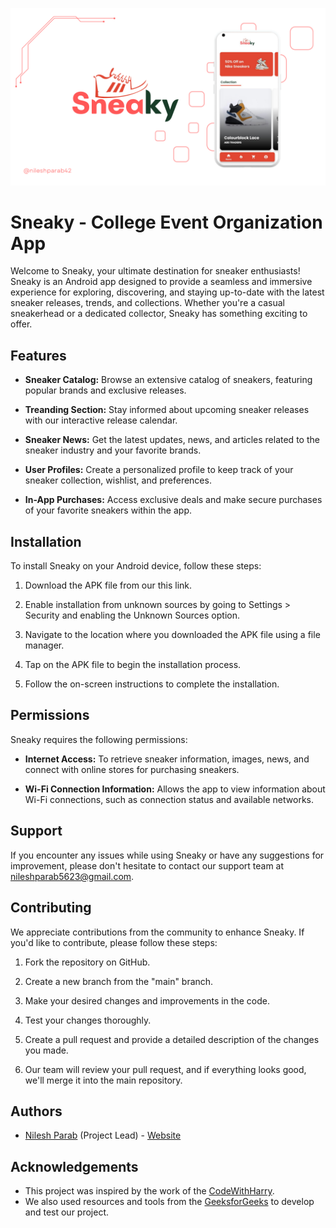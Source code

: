 ![Cover image](https://github.com/nileshparab42/Sneaky/blob/master/assets/Sneaky.png)

# Sneaky - College Event Organization App

Welcome to Sneaky, your ultimate destination for sneaker enthusiasts! Sneaky is an Android app designed to provide a seamless and immersive experience for exploring, discovering, and staying up-to-date with the latest sneaker releases, trends, and collections. Whether you're a casual sneakerhead or a dedicated collector, Sneaky has something exciting to offer.

## Features

- **Sneaker Catalog:** Browse an extensive catalog of sneakers, featuring popular brands and exclusive releases.

- **Treanding Section:** Stay informed about upcoming sneaker releases with our interactive release calendar.

- **Sneaker News:** Get the latest updates, news, and articles related to the sneaker industry and your favorite brands.

- **User Profiles:** Create a personalized profile to keep track of your sneaker collection, wishlist, and preferences.

- **In-App Purchases:** Access exclusive deals and make secure purchases of your favorite sneakers within the app.

## Installation

To install Sneaky on your Android device, follow these steps:

1. Download the APK file from our this link.

2. Enable installation from unknown sources by going to Settings > Security and enabling the Unknown Sources option.

3. Navigate to the location where you downloaded the APK file using a file manager.

4. Tap on the APK file to begin the installation process.

5. Follow the on-screen instructions to complete the installation.

## Permissions

Sneaky requires the following permissions:

- **Internet Access:** To retrieve sneaker information, images, news, and connect with online stores for purchasing sneakers.

- **Wi-Fi Connection Information:** Allows the app to view information about Wi-Fi connections, such as connection status and available networks.

## Support

If you encounter any issues while using Sneaky or have any suggestions for improvement, please don't hesitate to contact our support team at nileshparab5623@gmail.com.

## Contributing

We appreciate contributions from the community to enhance Sneaky. If you'd like to contribute, please follow these steps:

1. Fork the repository on GitHub.

2. Create a new branch from the "main" branch.

3. Make your desired changes and improvements in the code.

4. Test your changes thoroughly.

5. Create a pull request and provide a detailed description of the changes you made.

6. Our team will review your pull request, and if everything looks good, we'll merge it into the main repository.


## Authors

- [Nilesh Parab](https://github.com/nileshparab42) (Project Lead) - [Website](https://nileshparab10.blogspot.com/)
  

## Acknowledgements

- This project was inspired by the work of the [CodeWithHarry](https://www.youtube.com/@CodeWithHarry).
- We also used resources and tools from the [GeeksforGeeks](https://www.geeksforgeeks.org/speech-recognition-in-python-using-google-speech-api/) to develop and test our project.
